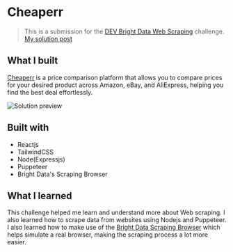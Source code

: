 # Cheaperr

> This is a submission for the [DEV Bright Data Web Scraping](https://dev.to/devteam/join-us-for-the-bright-data-web-scraping-challenge-3000-in-prizes-3mg2) challenge.
> [My solution post]()

## What I built

[Cheaperr](https://cheaperr.netlify.app/) is a price comparison platform that allows you to compare prices for your desired product across Amazon, eBay, and AliExpress, helping you find the best deal effortlessly.

![Solution preview](/images/solution-preview.png)

## Built with

- Reactjs
- TailwindCSS
- Node(Expressjs)
- Puppeteer
- Bright Data's Scraping Browser

## What I learned

This challenge helped me learn and understand more about Web scraping. I also learned how to scrape data from websites using Nodejs and Puppeteer. I also learned how to make use of the [Bright Data Scraping Browser](https://brightdata.com/products/scraping-browser) which helps simulate a real browser, making the scraping process a lot more easier.
